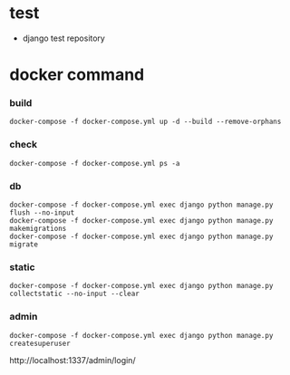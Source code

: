# test
- django test repository

# docker command

### build
```
docker-compose -f docker-compose.yml up -d --build --remove-orphans
```

### check
```
docker-compose -f docker-compose.yml ps -a
```

### db
```
docker-compose -f docker-compose.yml exec django python manage.py flush --no-input  
docker-compose -f docker-compose.yml exec django python manage.py makemigrations  
docker-compose -f docker-compose.yml exec django python manage.py migrate  
```

### static
```
docker-compose -f docker-compose.yml exec django python manage.py collectstatic --no-input --clear
```

### admin
```
docker-compose -f docker-compose.yml exec django python manage.py createsuperuser  
```
http://localhost:1337/admin/login/
